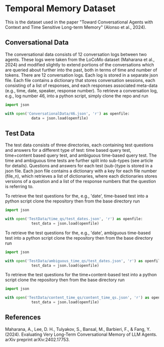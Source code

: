 # Temporal Memory Dataset
This is the dataset used in the paper "Toward Conversational Agents with Context and Time Sensitive Long-term Memory" (Alonso et al., 2024).

## Conversational Data
The conversational data consists of 12 conversation logs between two agents. These logs were taken from the LoCoMo dataset (Maharana et al., 2024) and modified slightly to extend portions of the conversations which are queried about further into the past, both in terms of time and number of tokens. There are 12 conversation logs. Each log is stored in a separate json file. Each file contains a dictionary that stores conversation sessions, each consisting of a list of responses, and each responses associated meta-data (e.g., time, date, speaker, response number). To retrieve a conversation log, e.g., log number 46, into a python script, simply clone the repo and run

```python
import json

with open('ConversationalData/46.json', 'r') as openfile:
            data = json.load(openfile)
```

## Test Data
The test data consists of three directories, each containing test questions and answers for a different type of test: time based query test, time+content based query test, and ambiguous time-based query test. The time and ambiguous time tests are further split into sub-types (see article for details). Questions and answers for each test (sub-)type is stored in a json file. Each json file contains a dictionary with a key for each file number (file_n), which retrieves a list of dictionaries, where each dictionaries stores versions of a question and a list of the response numbers that the question is referring to. 

To retrieve the test questions for the, e.g., 'date', time-based test into a python script clone the repository then from the base directory run
```python
import json

with open('TestData/time_qs/test_dates.json', 'r') as openfile:
            test_data = json.load(openfile)
```

To retrieve the test questions for the, e.g., 'date', ambiguous time-based test into a python script clone the repository then from the base directory run
```python
import json

with open('TestData/ambiguous_time_qs/test_dates.json', 'r') as openfile:
            test_data = json.load(openfile)
```

To retrieve the test questions for the time+content-based test into a python script clone the repository then from the base directory run
```python
import json

with open('TestData/content_time_qs/content_time_qs.json', 'r') as openfile:
            test_data = json.load(openfile)
```


## References

Maharana, A., Lee, D. H., Tulyakov, S., Bansal, M., Barbieri, F., & Fang, Y. (2024). Evaluating Very Long-Term Conversational Memory of LLM Agents. arXiv preprint arXiv:2402.17753.
